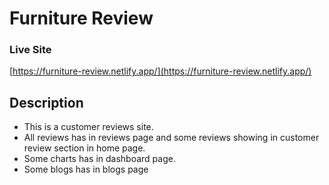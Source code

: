 # Furniture Review

### Live Site
[https://furniture-review.netlify.app/](https://furniture-review.netlify.app/)

## Description 
* This is a customer reviews site.
* All reviews has in reviews page and some reviews showing in customer review section in home page.
* Some charts has in dashboard page.
* Some blogs has in blogs page